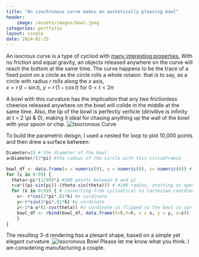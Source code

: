 ```yaml
---
title: "An isochronous curve makes an aestetically pleasing bowl"
header: 
    image: /assets/images/bowl.jpeg
categories: portfolio
layout: single
date: 2024-02-25
---
```

An isocrous curve is a type of cycliod with <a href="https://en.wikipedia.org/wiki/Tautochrone_curve" target="_blank" > many interesting properties.</a>  With no friction and equal gravity, an objects released anywhere on the curve will reach the bottom at the same time. The curve happens to be the trace of a fixed point on a circle as the circle rolls a whole rotaion. that is to say, 
as a circle with radius $r$ rolls along the $x$ axis,  
$x = r \,(t - \sin t)$, $y = r \,(1 - \cos t)$ for $0 < t < 2\pi$


A bowl with this curvature has the implicaiton that any two frictionless cheerios released anywhere on the bowl will colide in the middle at the same time.  Also, the lip of the bowl is perfectly verticle (dirivitive is infinity at t = 2 \pi & 0), making it ideal for chasing anything up the wall of the bowl with your spoon or chip. 
<img src="{{ site.baseurl }}/assets/images/Bowl_SHape.png" alt="Isocronous Curve" />

To build the parametric deisgn, I used a nested for loop to plot 10,000 points and then drew a surface between: 

```r
Diameter=15 # the diameter of the bowl
a=Diameter/(2*pi) #the radius of the circle with this circumfrance 

bowl_df <- data.frame(x = numeric(0), y = numeric(0), z= numeric(0)) #initialising my data frame 
for (i in 0:99) {
  theta<-pi*(1/99)*i #100 points between 0 and pi 
  r=a*((pi-sin(pi))-(theta-sin(theta))) # #100 radius, starting at apex of cycliod.
  for (k in 0:99) { # converting from cylindrical to cartesian coordinates, with 100 points at each hight z 
    x<- r*cos(2*pi*.01*k) #x cordinate
    y<-r*sin(2*pi*.01*k) #y cordinate
    z<-2*a-a*(1-cos(theta)) #z cordinate is flipped so the bowl is upright (starts at 2p)
    bowl_df <- rbind(bowl_df, data.frame(t=t,h=h, x = x, y = y, z=z))
    }
}
```

The resulting 3-d rendering has a plesant shape, based on a simple yet elegant curvature.
<img src="{{ site.baseurl }}/assets/images/bowl.jpeg" alt="Isocronous Bowl" />
Please let me know what you think. I am considering manufacturing a couple. 
